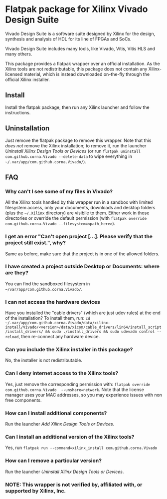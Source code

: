# Flatpak package for Xilinx Vivado Design Suite

Vivado Design Suite is a software suite designed by Xilinx for the design,
synthesis and analysis of HDL for its line of FPGAs and SoCs.

Vivado Design Suite includes many tools, like Vivado, Vitis, Vitis HLS and many
others.

This package provides a flatpak wrapper over an official installation. As the
Xilinx tools are not redistributable, this package does not contain any
Xilinx-licensed material, which is instead downloaded on-the-fly through the
official Xilinx installer.

## Install

Install the flatpak package, then run any Xilinx launcher and follow the
instructions.

## Uninstallation

Just remove the flatpak package to remove this wrapper.
Note that this *does not* remove the Xilinx installation; to remove it, run
the launcher *Uninstall Xilinx Design Tools or Devices* (or run
`flatpak uninstall com.github.corna.Vivado --delete-data` to wipe everything in
`~/.var/app/com.github.corna.Vivado/`).

## FAQ

### Why can't I see some of my files in Vivado?

All the Xilinx tools handled by this wrapper run in a sandbox with limited
filesystem access, only your documents, downloads and desktop folders (plus
the `~/.Xilinx` directory) are visibile to them.
Either work in those directories or override the default permission (with
`flatpak override com.github.corna.Vivado --filesystem=<path_here>`).

### I get an error "Can't open project [...]. Please verify that the project still exist.", why?

Same as before, make sure that the project is in one of the allowed folders.

### I have created a project outside Desktop or Documents: where are they?
You can find the sandboxed filesystem in `~/var/app/com.github.corna.Vivado/`.

### I can not access the hardware devices

Have you installed the "cable drivers" (which are just udev rules) at the end
of the installation? To install them, run:
`cd ~/.var/app/com.github.corna.Vivado/data/xilinx-install/Vivado/<version>/data/xicom/cable_drivers/lin64/install_script/install_drivers/ && sudo ./install_drivers && sudo udevadm control --reload`,
then re-connect any hardware device.

### Can you include the Xilinx installer in this package?

No, the installer is not redistributable.

### Can I deny internet access to the Xilinx tools?

Yes, just remove the corresponding permission with:
`flatpak override com.github.corna.Vivado  --unshare=network`.
Note that the license manager uses your MAC addresses, so you may experience
issues with non free components.

### How can I install additional components?

Run the launcher *Add Xilinx Design Tools or Devices*.

### Can I install an additional version of the Xilinx tools?

Yes, run `flatpak run --command=xilinx_install com.github.corna.Vivado`

### How can I remove a particular version?

Run the launcher *Uninstall Xilinx Design Tools or Devices*.

### NOTE: This wrapper is not verified by, affiliated with, or supported by Xilinx, Inc.
